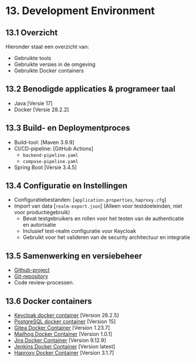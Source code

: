 # 13. Development Environment

## 13.1 Overzicht
Hieronder staat een overzicht van: 
- Gebruikte tools 
- Gebruikte versies in de omgeving
- Gebruikte Docker containers

## 13.2 Benodigde applicaties & programeer taal
- Java [Versie 17]
- Docker [Versie 28.2.2]


## 13.3 Build- en Deploymentproces
- Build-tool: [Maven 3.9.9]
- CI/CD-pipeline: [GitHub Actions] 
  - `backend-pipeline.yaml` 
  - `compose-pipeline.yaml`
- Spring Boot [Versie 3.4.5]

## 13.4 Configuratie en Instellingen
- Configuratiebestanden: [`application.properties`, `haproxy.cfg`]
- Import van data [`realm-export.json`] (Alleen voor testdoeleinden, niet voor productiegebruik)
  - Bevat testgebruikers en rollen voor het testen van de authenticatie en autorisatie
  - Inclusief test-realm configuratie voor Keycloak
  - Gebruikt voor het valideren van de security architectuur en integratie

## 13.5 Samenwerking en versiebeheer
- [Github-project](https://github.com/orgs/AIM-ENE-feb25/projects/6)
- [Git-repository](https://github.com/AIM-ENE-feb25/castlevania)
- Code review-processen.

## 13.6 Docker containers
- [Keycloak docker container](https://hub.docker.com/r/keycloak/keycloak) [Version 26.2.5]
- [PostgreSQL docker container](https://hub.docker.com/_/postgres) [Version 15]
- [Gitea Docker Container](https://hub.docker.com/r/gitea/gitea) [Version 1.23.7]
- [Mailhog Docker Container](https://hub.docker.com/r/mailhog/mailhog) [Version 1.0.1]
- [Jira Docker Container](https://hub.docker.com/r/atlassian/jira-software) [Version 9.12.9]
- [Jenkins Docker Container](https://hub.docker.com/r/jenkins/jenkins) [Version latest]
- [Haproxy Docker Container](https://hub.docker.com/_/haproxy/) [Version 3.1.7]
